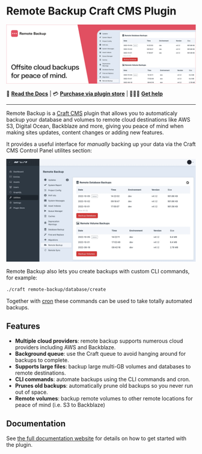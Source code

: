 # Remote Backup Craft CMS Plugin

![Header image for plugin](/resources/img/remote-backup-plugin-header.png)

📓 [**Read the Docs**](https://craft-plugins.timmyomahony.com/remote-backup) | 💳 [**Purchase via plugin store**](https://plugins.craftcms.com/remote-backup?craft4) | 🤷🏻‍♂️ [**Get help**](https://github.com/timmyomahony/craft-remote-backup/issues)

---

Remote Backup is a [Craft CMS](https://craftcms.com/) plugin that allows you to automaticaly backup your database and volumes to remote cloud destinations like AWS S3, Digital Ocean, Backblaze and more, giving you peace of mind when making sites updates, content changes or adding new features.

It provides a useful interface for *manually* backing up your data via the Craft CMS Control Panel utilites section:

![Craft Remote Backup Overview](resources/img/utilities-screenshot.jpg)

Remote Backup also lets you create backups with custom CLI commands, for example:

```bash
./craft remote-backup/database/create
```

Together with [cron](https://en.wikipedia.org/wiki/Cron) these commands can be used to take totally automated backups.

## Features

- **Multiple cloud providers**: remote backup supports numerous cloud providers including AWS and Backblaze.
- **Background queue**: use the Craft queue to avoid hanging around for backups to complete.
- **Supports large files**: backup large multi-GB volumes and databases to remote destinations.
- **CLI commands**: automate backups using the CLI commands and cron.
- **Prunes old backups**: automatically prune old backups so you never run out of space.
- **Remote volumes**: backup remote volumes to other remote locations for peace of mind (i.e. S3 to Backblaze)

## Documentation

See [the full documentation website](https://craft-plugins.timmyomahony.com/remote-backup) for details on how to get started with the plugin.
